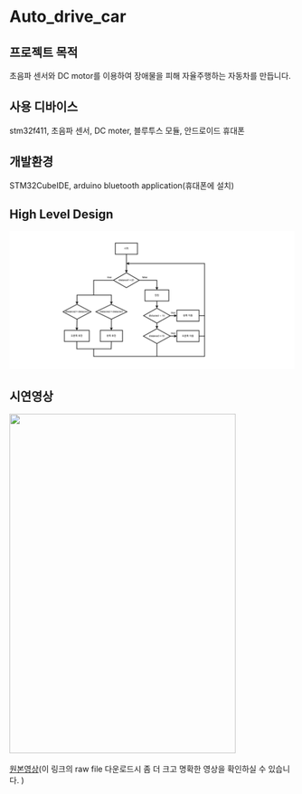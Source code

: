 # Auto_drive_car
## 프로젝트 목적
초음파 센서와 DC motor를 이용하여 장애물을 피해 자율주행하는 자동차를 만듭니다.<br/> 
## 사용 디바이스
stm32f411, 초음파 센서, DC moter, 블루투스 모듈, 안드로이드 휴대폰
## 개발환경
STM32CubeIDE, arduino bluetooth application(휴대폰에 설치)
## High Level Design
<img src="./img_video/auto_drive_car.png">

## 시연영상
<img src="./img_video/auto_drive_car.gif" width=400 height=600>

[원본영상](https://github.com/BrotherHwan/Auto_drive_car/blob/main/img_video/auto_drive.mp4)(이 링크의 raw file 다운로드시 좀 더 크고 명확한 영상을 확인하실 수 있습니다. ) 

